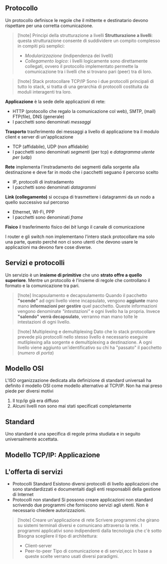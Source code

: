 ## Protocollo
Un protocollo definisce le regole che il mittente e destinatario devono rispettare per una corretta comunicazione.

>[!note] Principi della strutturazione a livelli
>**Strutturazione a livelli**: questa strutturazione consente di suddividere un compito complesso in compiti più semplici:
>- *Modularizzazione* (indipendenza dei livelli)
>- *Collegamento logico*: i livelli logicamente sono direttamente collegati, ovvero il protocollo implementato permette la comunicazione tra i livelli che si trovano pari (peer) tra di loro.

>[!note] Stack protocollare TCP/IP
>Sono i due protocolli principali di tutto lo stack, si tratta di una gerarchia di protocolli costituita da moduli interagenti tra loro.

**Applicazione** è la sede delle applicazioni di rete:
- HTTP (protocollo che regalo la comunicazione col web), SMTP, (mail) FTP(file), DNS (generale)
- I pacchetti sono denominati *messaggi*

**Trasporto** trasferimento dei messaggi a livello di applicazione tra il modulo client e server di un'applicazione
- TCP (affidabile), UDP (non affidabile)
- I pacchetti sono denominati *segmenti* (per tcp) e *datagramma utente per* (udp)

**Rete** implementa l'instradamento dei segmenti dalla sorgente alla destinazione e deve far in modo che i pacchetti seguano il percorso scelto
- IP, protocolli di instradamento
- I pacchetti sono denominati *datagrammi*

**Link (collegamento)** si occupa di trasmettere i datagrammi da un nodo a quello successivo sul percorso 
- Ethernet, WI-Fi, PPP
- I pacchetti sono denominati *frame*

**Fisico** il trasferimento fisico dei *bit* lungo il canale di comunicazione

 I router e gli switch non implementano l'intero stack protocollare ma solo una parte, questo perché non ci sono utenti che devono usare le applicazioni ma devono fare cose diverse.
## Servizi e protocolli
Un servizio è un **insieme di primitive** che uno **strato offre a quello superiore**. Mentre un protocollo è l'insieme di regole che controllano il formato e la comunicazione tra pari.

>[!note] Incapsulamento e decapsulamento
>Quando il pacchetto **"scende"** ad ogni livello viene incapsulato, vengono **aggiunte** mano mano **informazioni per gestire** quel pacchetto. Queste informazioni vengono denominate *"intestazioni"* e ogni livello ha la propria.
>Invece **"salendo" verrà decapsulato**, verranno man mano tolte le intestazioni di ogni livello.

>[!note] Multiplexing e demultiplexing
>Dato che lo stack protocollare prevede più protocolli nello stesso livello è necessario eseguire mutliplexing alla sorgente e demultiplexing a destinazione. A ogni livello viene aggiunto un'identificativo su chi ha "passato" il pacchetto (*numero di porta*)

## Modello OSI
L'ISO organizzazione dedicata alla definizione di standard universali ha definito il modello OSI come modello alternativo al TCP/IP. Non ha mai preso piede per diversi motivi
1) Il tcp/ip già era diffuso
2) Alcuni livelli non sono mai stati specificati completamente

## Standard
Uno standard è una specifica di regole prima studiata e in seguito universalmente accettata.

## Modello TCP/IP: Applicazione
## L'offerta di servizi
- Protocolli Standard
	Esistono diversi protocolli di livello applicazioni che sono standardizzati e documentaiti dagli enti responsabili della gestione di Internet
- Protocolli non standard
	Si possono creare applicazioni non standard scrivendo due programmi che forniscono servizi agli utenti. Non è necessario chiedere autorizzazioni.

>[!note] Creare un'applicazione di rete
>Scrivere programmi che girano su sistemi terminali diversi e comunicano attraverso la rete. I programmi applicativi sono indipendenti dalla tecnologia che c'è sotto
>Bisogna scegliere il tipo di architettura:
>- Client-server
>- Peer-to-peer
>Tipo di comunicazione e di servizi,ecc
>In base a queste scelte verrano usati diversi paradigmi.


